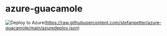 # azure-guacamole


![Deploy to Azure](https://aka.ms/deploytoazurebutton)(https://raw.githubusercontent.com/stefanpetter/azure-guacamole/main/azuredeploy.json)

